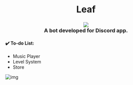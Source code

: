 <h1 align="center">Leaf</h1>

<h3 align="center">
  <img src="https://i.imgur.com/QACqsyz.png"><br>
  A bot developed for Discord app.
</h3> 

#### :heavy_check_mark: To-do List:
* Music Player
* Level System
* Store

![img](https://i.imgur.com/wkBRfd9.png)
